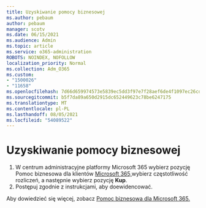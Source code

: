 ```yaml
---
title: Uzyskiwanie pomocy biznesowej
ms.author: pebaum
author: pebaum
manager: scotv
ms.date: 06/15/2021
ms.audience: Admin
ms.topic: article
ms.service: o365-administration
ROBOTS: NOINDEX, NOFOLLOW
localization_priority: Normal
ms.collection: Adm_O365
ms.custom:
- "1500026"
- "11658"
ms.openlocfilehash: 7d66d659974573e5839ec5dd3f97e7f28aef6de4f1097ec26cd3df9b00495de5
ms.sourcegitcommit: b5f7da89a650d2915dc652449623c78be6247175
ms.translationtype: MT
ms.contentlocale: pl-PL
ms.lasthandoff: 08/05/2021
ms.locfileid: "54089522"
---
```

# <a name="get-business-assist"></a>Uzyskiwanie pomocy biznesowej

1. W centrum administracyjne platformy Microsoft 365 wybierz pozycję Pomoc biznesowa dla klientów [Microsoft 365,](https://go.microsoft.com/fwlink/p/?linkid=2158423)wybierz częstotliwość rozliczeń, a następnie wybierz pozycję **Kup**.
2. Postępuj zgodnie z instrukcjami, aby doewidencować.

Aby dowiedzieć się więcej, zobacz [Pomoc biznesowa dla Microsoft 365.](/microsoft-365/admin/misc/business-assist)